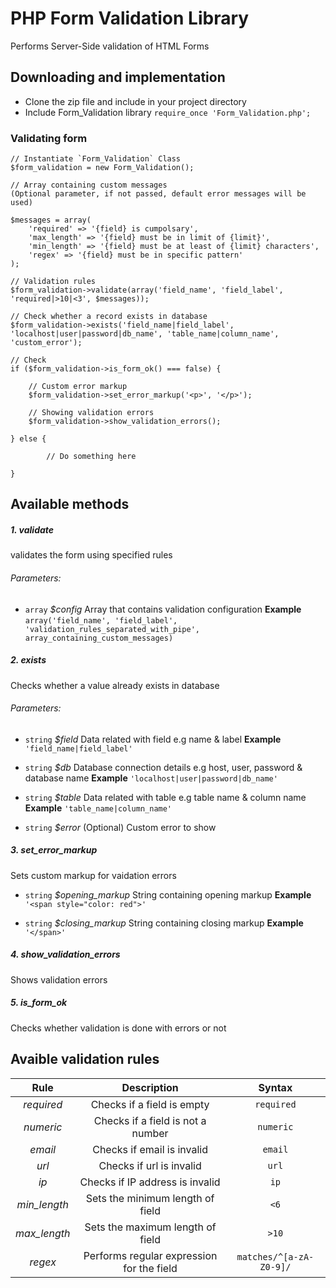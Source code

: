 # PHP Form Validation Library 
Performs Server-Side validation of HTML Forms

## Downloading and implementation 
- Clone the zip file and include in your project directory
- Include Form_Validation library
    `require_once 'Form_Validation.php';`

### Validating form 
``` 
// Instantiate `Form_Validation` Class
$form_validation = new Form_Validation();

// Array containing custom messages 
(Optional parameter, if not passed, default error messages will be used)

$messages = array(
    'required' => '{field} is cumpolsary',
    'max_length' => '{field} must be in limit of {limit}',
    'min_length' => '{field} must be at least of {limit} characters',
    'regex' => '{field} must be in specific pattern'
);

// Validation rules
$form_validation->validate(array('field_name', 'field_label', 'required|>10|<3', $messages));

// Check whether a record exists in database
$form_validation->exists('field_name|field_label', 'localhost|user|password|db_name', 'table_name|column_name', 'custom_error');

// Check
if ($form_validation->is_form_ok() === false) {
    
    // Custom error markup
    $form_validation->set_error_markup('<p>', '</p>');
    
    // Showing validation errors
    $form_validation->show_validation_errors();
    
} else {
        
        // Do something here
    
}
```

## Available methods
##### 1. validate
validates the form using specified rules 
###### Parameters:
* ``array`` *$config* 
Array that contains validation configuration
**Example**
`` array('field_name', 'field_label', 'validation_rules_separated_with_pipe', array_containing_custom_messages) ``

##### 2. exists
Checks whether a value already exists in database 
###### Parameters:
* ``string`` *$field*
   Data related with field e.g name & label
**Example**
`` 'field_name|field_label' ``

* ``string`` *$db* 
   Database connection details e.g host, user, password & database name
**Example**
`` 'localhost|user|password|db_name' ``

* ``string`` *$table* 
   Data related with table e.g table name & column name
**Example**
`` 'table_name|column_name' ``

* ``string`` *$error* (Optional)
   Custom error to show 

##### 3. set_error_markup
Sets custom markup for vaidation errors

* ``string`` *$opening_markup* 
   String containing opening markup
**Example**
`` '<span style="color: red">' ``

* ``string`` *$closing_markup* 
   String containing closing markup
**Example**
`` '</span>' ``

##### 4. show_validation_errors
Shows validation errors 

##### 5. is_form_ok
Checks whether validation is done with errors or not

## Avaible validation rules
| Rule               | Description                        | Syntax                 |
| :----------------: | :--------------------------------: | :--------------------: |
| *required*           | Checks if a field is empty         | `required`               |
| *numeric*           | Checks if a field is not a number         | `numeric`               |
| *email*           | Checks if email is invalid          | `email`               |
| *url*           | Checks if url is invalid          | `url`               |
| *ip*           | Checks if IP address is invalid          | `ip`               |
| *min_length*           | Sets the minimum length of field          | `<6`               |
| *max_length*           | Sets the maximum length of field          | `>10`               |
| *regex*           | Performs regular expression for the field         | `matches/^[a-zA-Z0-9]/`               |
